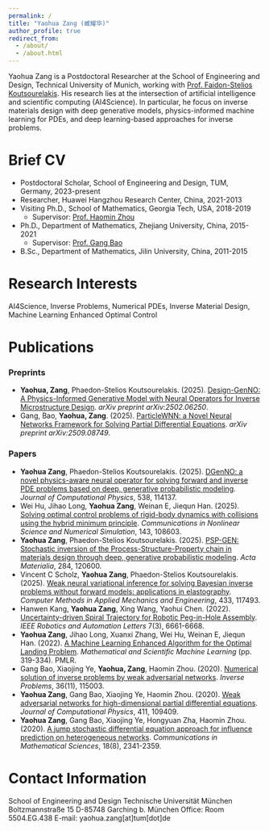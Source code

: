 ```yaml
---
permalink: /
title: "Yaohua Zang (臧耀华)"
author_profile: true
redirect_from: 
  - /about/
  - /about.html
---
```

Yaohua Zang is a Postdoctoral Researcher at the School of Engineering and Design, Technical University of Munich, working with [Prof. Faidon-Stelios Koutsourelakis](https://www.professoren.tum.de/en/koutsourelakis-phaedon-stelios). His research lies at the intersection of artificial intelligence and scientific computing (AI4Science). In particular, he focus on inverse materials design with deep generative models, physics-informed machine learning for PDEs, and deep learning-based approaches for inverse problems.

Brief CV
======
- Postdoctoral Scholar, School of Engineering and Design, TUM, Germany, 2023-present
- Researcher, Huawei Hangzhou Research Center, China, 2021-2013
- Visiting Ph.D.,  School of Mathematics, Georgia Tech, USA, 2018-2019
  - Supervisor: [Prof. Haomin Zhou](https://hmzhou.math.gatech.edu/)
- Ph.D., Department of Mathematics, Zhejiang University, China, 2015-2021
  - Supervisor: [Prof. Gang Bao](https://person.zju.edu.cn/en/0010297)
- B.Sc., Department of Mathematics, Jilin University, China, 2011-2015

Research Interests
======
AI4Science, Inverse Problems, Numerical PDEs, Inverse Material Design, Machine Learning Enhanced Optimal Control


Publications
======
### Preprints
- **Yaohua, Zang**, Phaedon-Stelios Koutsourelakis. (2025). [Design-GenNO: A Physics-Informed Generative Model with Neural Operators for Inverse Microstructure Design](https://arxiv.org/abs/2509.08749). *arXiv preprint arXiv:2502.06250*.
- Gang, Bao, **Yaohua, Zang**. (2025). [ParticleWNN: a Novel Neural Networks Framework for Solving Partial Differential Equations](https://arxiv.org/abs/2305.12433). *arXiv preprint arXiv:2509.08749*.

### Papers 
- **Yaohua Zang**, Phaedon-Stelios Koutsourelakis. (2025). [DGenNO: a novel physics-aware neural operator for solving forward and inverse PDE problems based on deep, generative probabilistic modeling](https://doi.org/10.1016/j.jcp.2025.114137). *Journal of Computational Physics*, 538, 114137.
- Wei Hu, Jihao Long, **Yaohua Zang**, Weinan E, Jiequn Han. (2025). [Solving optimal control problems of rigid-body dynamics with collisions using the hybrid minimum principle](https://doi.org/10.1016/j.cnsns.2025.108603). *Communications in Nonlinear Science and Numerical Simulation*, 143, 108603.
- **Yaohua Zang**, Phaedon-Stelios Koutsourelakis. (2025). [PSP-GEN: Stochastic inversion of the Process-Structure-Property chain in materials design through deep, generative probabilistic modeling](https://doi.org/10.1016/j.actamat.2024.120600). *Acta Materialia*, 284, 120600.
- Vincent C Scholz, **Yaohua Zang**, Phaedon-Stelios Koutsourelakis. (2025). [Weak neural variational inference for solving Bayesian inverse problems without forward models: applications in elastography](https://doi.org/10.1016/j.cma.2024.117493). *Computer Methods in Applied Mechanics and Engineering*, 433, 117493.
- Hanwen Kang, **Yaohua Zang**, Xing Wang, Yaohui Chen. (2022). [Uncertainty-driven Spiral Trajectory for Robotic Peg-in-Hole Assembly](https://ieeexplore.ieee.org/document/9780009). *IEEE Robotics and Automation Letters* 7(3), 6661-6668.
- **Yaohua Zang**, Jihao Long, Xuanxi Zhang, Wei Hu, Weinan E, Jiequn Han. (2022). [A Machine Learning Enhanced Algorithm for the Optimal Landing Problem](https://proceedings.mlr.press/v190/zang22a/zang22a.pdf). *Mathematical and Scientific Machine Learning* (pp. 319-334). PMLR.
- Gang Bao, Xiaojing Ye, **Yaohua, Zang**, Haomin Zhou. (2020). [Numerical solution of inverse problems by weak adversarial networks](https://iopscience.iop.org/article/10.1088/1361-6420/abb447). *Inverse Problems*, 36(11), 115003.
- **Yaohua Zang**, Gang Bao, Xiaojing Ye, Haomin Zhou. (2020). [Weak adversarial networks for high-dimensional partial differential equations](https://doi.org/10.1016/j.jcp.2020.109409). *Journal of Computational Physics*, 411, 109409.
- **Yaohua Zang**, Gang Bao, Xiaojing Ye, Hongyuan Zha, Haomin Zhou. (2020). [A jump stochastic differential equation approach for influence prediction on heterogeneous networks](https://link.intlpress.com/JDetail/1806262189797363713). *Communications in Mathematical Sciences*, 18(8), 2341-2359.


Contact Information
======
School of Engineering and Design
Technische Universität München
Boltzmannstraße 15
D-85748 Garching b. München
Office: Room 5504.EG.438
E-mail: yaohua.zang[at]tum[dot]de

